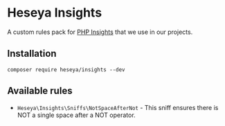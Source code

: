 # Heseya Insights
A custom rules pack for [PHP Insights](https://phpinsights.com) that we use in our projects.

## Installation
```
composer require heseya/insights --dev
```

## Available rules
- `Heseya\Insights\Sniffs\NotSpaceAfterNot` - This sniff ensures there is NOT a single space after a NOT operator.
